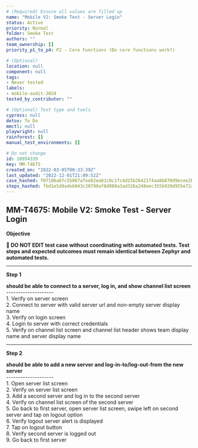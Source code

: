 ```yaml
---
# (Required) Ensure all values are filled up
name: "Mobile V2: Smoke Test - Server Login"
status: Active
priority: Normal
folder: Smoke Test
authors: ""
team_ownership: []
priority_p1_to_p4: P2 - Core Functions (Do core functions work?)

# (Optional)
location: null
component: null
tags: 
- Never tested
labels: 
- mobile-audit-2024
tested_by_contributor: ""

# (Optional) Test type and tools
cypress: null
detox: To Do
mmctl: null
playwright: null
rainforest: []
manual_test_environments: []

# Do not change
id: 18954339
key: MM-T4675
created_on: "2022-03-05T00:33:39Z"
last_updated: "2022-12-01T21:09:52Z"
case_hashed: f07106a67c55067afee82ea61c0c1fc4d25b2642174aa8b870d9ecee2ba192716b0ad00e4492ff7e1eec67a7ec1832ef
steps_hashed: fbd1e5d9adeb043c20790af8d088a3ad326a248eec355b920d955e72ad77295f73ed62f74b2b20d4a008b5075f3399a9
---
```


<!-- (Auto-generated) Based on frontmatter's "key" and "name" -->

## MM-T4675: Mobile V2: Smoke Test - Server Login

**Objective**

**🛑 DO NOT EDIT test case without coordinating with automated tests. Test steps and expected outcomes must remain identical between Zephyr and automated tests.**

---

**Step 1**

**should be able to connect to a server, log in, and show channel list screen**\
\--------------------\
1\. Verify on server screen\
2\. Connect to server with valid server url and non-empty server display name\
3\. Verify on login screen\
4\. Login to server with correct credentials\
5\. Verify on channel list screen and channel list header shows team display name and server display name

---

**Step 2**

**should be able to add a new server and log-in-to/log-out-from the new server**\
\--------------------\
1\. Open server list screen\
2\. Verify on server list screen\
3\. Add a second server and log in to the second server\
4\. Verify on channel list screen of the second server\
5\. Go back to first server, open server list screen, swipe left on second server and tap on logout option\
6\. Verify logout server alert is displayed\
7\. Tap on logout button\
8\. Verify second server is logged out\
9\. Go back to first server
